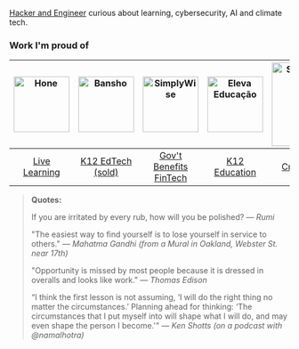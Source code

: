 [Hacker and Engineer](https://cannabrava.co/) curious about learning, cybersecurity, AI and climate tech.

### Work I'm proud of

| <img src="https://hone.wpenginepowered.com/wp-content/uploads/Hone-Menu-Logo.svg" alt="Hone" width="100"> | <img src="https://res.cloudinary.com/mpc-cloud/image/upload/v1614294174/marcoscannabrava_github/logo_h6nlpl.png" alt="Bansho" width="100"> | <img src="https://res.cloudinary.com/mpc-cloud/image/upload/v1614295257/marcoscannabrava_github/sw_logo_i64an8.jpg" alt="SimplyWise" width="100"> | <img src="https://res-5.cloudinary.com/crunchbase-production/image/upload/c_lpad,h_256,w_256,f_auto,q_auto:eco/on1zkxyt81ybgbwy5o3i" alt="Eleva Educação" width="100"> | <img src="https://cannabrava.co/static/c8053125a8562003dab8004fd234885b/0c9c1/shine.png" alt="Shine Registry" width="150"> | <img src="https://cannabrava.co/static/269470d86c62a1424bd34624adcc1722/01441/apprenticeshipio.png" alt="Apprenticeship.io" width="150"> | <img src="https://teto.org.br/wp-content/uploads/2021/07/Teto-Brasil-Techo-Logo-Azul-300x155.png" alt="Teto Brasil" width="120"> |
|:---:|:---:|:---:|:---:|:---:|:---:|:---:|
| [Live Learning](https://www.honehq.com/) | [K12 EdTech (sold)](https://medium.com/vcdium/goingvc-partners-why-we-invested-in-bansho-1bc4f51c75b7) | [Gov't Benefits FinTech](https://www.simplywise.com/) | [K12 Education](https://elevaeducacao.com.br) | [Crowdsourcing](https://shineregistry.com) | [Apprenticeships](https://apprenticeship.io) | [Poverty Alleviation](https://techo.org/brasil) |



> **Quotes:**
> 
> If you are irritated by every rub, how will you be polished? — _Rumi_
> 
> "The easiest way to find yourself is to lose yourself in service to others." — _Mahatma Gandhi (from a Mural in Oakland, Webster St. near 17th)_
> 
> "Opportunity is missed by most people because it is dressed in overalls and looks like work." — _Thomas Edison_
> 
> “I think the first lesson is not assuming, ‘I will do the right thing no matter the circumstances.’ Planning ahead for thinking: ‘The circumstances that I put myself into will shape what I will do, and may even shape the person I become.'" — _Ken Shotts (on a podcast with @namalhotra)_
